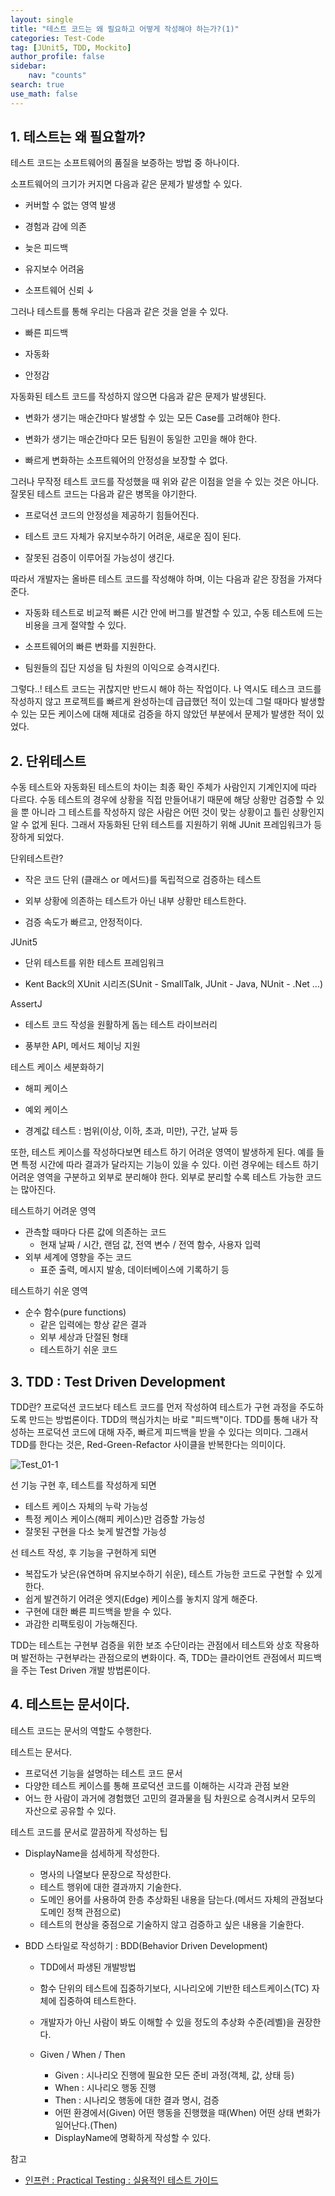 ```yaml
---
layout: single
title: "테스트 코드는 왜 필요하고 어떻게 작성해야 하는가?(1)"
categories: Test-Code
tag: [JUnit5, TDD, Mockito]
author_profile: false
sidebar:
    nav: "counts"
search: true
use_math: false
---
```




## 1. 테스트는 왜 필요할까?

테스트 코드는 소프트웨어의 품질을 보증하는 방법 중 하나이다. 




소프트웨어의 크기가 커지면 다음과 같은 문제가 발생할 수 있다.

- 커버할 수 없는 영역 발생

- 경험과 감에 의존

- 늦은 피드백

- 유지보수 어려움

- 소프트웨어 신뢰 ↓

  

그러나 테스트를 통해 우리는 다음과 같은 것을 얻을 수 있다.

- 빠른 피드백

- 자동화

- 안정감

  


자동화된 테스트 코드를 작성하지 않으면 다음과 같은 문제가 발생된다.

- 변화가 생기는 매순간마다 발생할 수 있는 모든 Case를 고려해야 한다.

- 변화가 생기는 매순간마다 모든 팀원이 동일한 고민을 해야 한다.

- 빠르게 변화하는 소프트웨어의 안정성을 보장할 수 없다.

  


그러나 무작정 테스트 코드를 작성했을 때 위와 같은 이점을 얻을 수 있는 것은 아니다.  잘못된 테스트 코드는 다음과 같은 병목을 야기한다.

- 프로덕션 코드의 안정성을 제공하기 힘들어진다.

- 테스트 코드 자체가 유지보수하기 어려운, 새로운 짐이 된다.

- 잘못된 검증이 이루어질 가능성이 생긴다.

  


따라서 개발자는 올바른 테스트 코드를 작성해야 하며, 이는 다음과 같은 장점을 가져다준다.

- 자동화 테스트로 비교적 빠른 시간 안에 버그를 발견할 수 있고, 수동 테스트에 드는 비용을 크게 절약할 수 있다.

- 소프트웨어의 빠른 변화를 지원한다.

- 팀원들의 집단 지성을 팀 차원의 이익으로 승격시킨다.

  

그렇다..! 테스트 코드는 귀찮지만 반드시 해야 하는 작업이다. 나 역시도 테스크 코드를 작성하지 않고 프로젝트를 빠르게 완성하는데 급급했던 적이 있는데 그럴 때마다 발생할 수 있는 모든 케이스에 대해 제대로 검증을 하지 않았던 부분에서 문제가 발생한 적이 있었다. 




## 2. 단위테스트

수동 테스트와 자동화된 테스트의 차이는 최종 확인 주체가 사람인지 기계인지에 따라 다르다. 수동 테스트의 경우에 상황을 직접 만들어내기 때문에 해당 상황만 검증할 수 있을 뿐 아니라 그 테스트를 작성하지 않은 사람은 어떤 것이 맞는 상황이고 틀린 상황인지 알 수 없게 된다. 그래서 자동화된 단위 테스트를 지원하기 위해 JUnit 프레임워크가 등장하게 되었다.




단위테스트란?

- 작은 코드 단위 (클래스 or 메서드)를 독립적으로 검증하는 테스트

- 외부 상황에 의존하는 테스트가 아닌 내부 상황만 테스트한다.

- 검증 속도가 빠르고, 안정적이다.

  


JUnit5

- 단위 테스트를 위한 테스트 프레임워크

- Kent Back의 XUnit 시리즈(SUnit - SmallTalk, JUnit - Java, NUnit - .Net ...)

  


AssertJ

- 테스트 코드 작성을 원활하게 돕는 테스트 라이브러리

- 풍부한 API, 메서드 체이닝 지원

  


테스트 케이스 세분화하기

- 해피 케이스

- 예외 케이스

- 경계값 테스트 : 범위(이상, 이하, 초과, 미만), 구간, 날짜 등

  

또한, 테스트 케이스를 작성하다보면 테스트 하기 어려운 영역이 발생하게 된다. 예를 들면 특정 시간에 따라 결과가 달라지는 기능이 있을 수 있다. 이런 경우에는 테스트 하기 어려운 영역을 구분하고 외부로 분리해야 한다. 외부로 분리할 수록 테스트 가능한 코드는 많아진다.




테스트하기 어려운 영역

- 관측할 때마다 다른 값에 의존하는 코드
  - 현재 날짜 / 시간, 랜덤 값, 전역 변수 / 전역 함수, 사용자 입력
- 외부 세계에 영향을 주는 코드
  - 표준 출력, 메시지 발송, 데이터베이스에 기록하기 등



테스트하기 쉬운 영역

- 순수 함수(pure functions)
  - 같은 입력에는 항상 같은 결과
  - 외부 세상과 단절된 형태
  - 테스트하기 쉬운 코드



## 3. TDD : Test Driven Development

TDD란? 프로덕션 코드보다 테스트 코드를 먼저 작성하여 테스트가 구현 과정을 주도하도록 만드는 방법론이다. TDD의 핵심가치는 바로 "피드백"이다. TDD를 통해 내가 작성하는 프로덕션 코드에 대해 자주, 빠르게 피드백을 받을 수 있다는 의미다. 그래서 TDD를 한다는 것은, Red-Green-Refactor 사이클을 반복한다는 의미이다.



![Test_01-1]({{site.url}}/images/2023-08-06-practical-test-code-guide/Test_01-1.png)



선 기능 구현 후, 테스트를 작성하게 되면

- 테스트 케이스 자체의 누락 가능성
- 특정 케이스 케이스(해피 케이스)만 검증할 가능성
- 잘못된 구현을 다소 늦게 발견할 가능성



선 테스트 작성, 후 기능을 구현하게 되면

- 복잡도가 낮은(유연하며 유지보수하기 쉬운), 테스트 가능한 코드로 구현할 수 있게 한다.
- 쉽게 발견하기 어려운 엣지(Edge) 케이스를 놓치지 않게 해준다.
- 구현에 대한 빠른 피드백을 받을 수 있다.
- 과감한 리팩토링이 가능해진다.



TDD는 테스트는 구현부 검증을 위한 보조 수단이라는 관점에서 테스트와 상호 작용하며 발전하는 구현부라는 관점으로의 변화이다. 즉, TDD는 클라이언트 관점에서 피드백을 주는 Test Driven 개발 방법론이다.



## 4. 테스트는 문서이다.

테스트 코드는 문서의 역할도 수행한다. 



테스트는 문서다.

- 프로덕션 기능을 설명하는 테스트 코드 문서
- 다양한 테스트 케이스를 통해 프로덕션 코드를 이해하는 시각과 관점 보완
- 어느 한 사람이 과거에 경험했던 고민의 결과물을 팀 차원으로 승격시켜서 모두의 자산으로 공유할 수 있다.



테스트 코드를 문서로 깔끔하게 작성하는 팁

- DisplayName을 섬세하게 작성한다.

  - 명사의 나열보다 문장으로 작성한다.
  - 테스트 행위에 대한 결과까지 기술한다.
  - 도메인 용어를 사용하여 한층 추상화된 내용을 담는다.(메서드 자체의 관점보다 도메인 정책 관점으로)
  - 테스트의 현상을 중점으로 기술하지 않고 검증하고 싶은 내용을 기술한다.

- BDD 스타일로 작성하기 : BDD(Behavior Driven Development)

  - TDD에서 파생된 개발방법
  - 함수 단위의 테스트에 집중하기보다, 시나리오에 기반한 테스트케이스(TC) 자체에 집중하여 테스트한다.
  - 개발자가 아닌 사람이 봐도 이해할 수 있을 정도의 추상화 수준(레벨)을 권장한다.

  - Given / When / Then
    - Given : 시나리오 진행에 필요한 모든 준비 과정(객체, 값, 상태 등)
    - When : 시나리오 행동 진행
    - Then : 시나리오 행동에 대한 결과 명시, 검증
    - 어떤 환경에서(Given) 어떤 행동을 진행했을 때(When) 어떤 상태 변화가 일어난다.(Then)
    - DisplayName에 명확하게 작성할 수 있다.



참고

- [인프런 : Practical Testing : 실용적인 테스트 가이드](https://www.inflearn.com/course/practical-testing-%EC%8B%A4%EC%9A%A9%EC%A0%81%EC%9D%B8-%ED%85%8C%EC%8A%A4%ED%8A%B8-%EA%B0%80%EC%9D%B4%EB%93%9C/dashboard)
